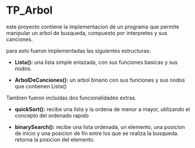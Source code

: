 # TP_Arbol


este proyecto contiene la implementacion de un programa que permite manipular un arbol de busqueda, compuesto por interpretes y sus canciones.<br>

para esto fueron implementadas las siguientes estructuras:<br>
- **Lista():** una lista simple enlazada, con sus funciones basicas y sus nodos.<br>
  
- **ArbolDeCanciones():** un arbol binario con sus funciones y sus nodos que contienen Lista()<br>
  
Tambien fueron incluidas dos funcionalidades extras.<br>
- **quickSort():** recibe una lista y la ordena de menor a mayor, utilizando el concepto del ordenado rapido<br>
  
- **binarySearch():** recibe una lista ordenada, un elemento, una posicion de inicio y una posicion de fin entre los que se realiza la busqueda. retorna la posicion del elemento. <br>

